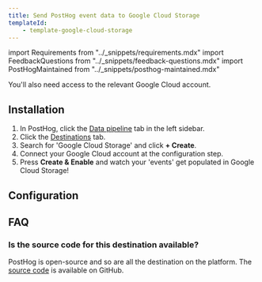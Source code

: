 ```yaml
---
title: Send PostHog event data to Google Cloud Storage
templateId:
    - template-google-cloud-storage
---
```


import Requirements from "../_snippets/requirements.mdx"
import FeedbackQuestions from "../_snippets/feedback-questions.mdx"
import PostHogMaintained from "../_snippets/posthog-maintained.mdx"

<Requirements />

You'll also need access to the relevant Google Cloud account.

## Installation

1. In PostHog, click the [Data pipeline](https://us.posthog.com/pipeline/overview) tab in the left sidebar.
2. Click the [Destinations](https://us.posthog.com/pipeline/destinations) tab.
3. Search for 'Google Cloud Storage' and click **+ Create**.
4. Connect your Google Cloud account at the configuration step.
5. Press **Create & Enable** and watch your 'events' get populated in Google Cloud Storage!

<HideOnCDPIndex>

## Configuration

<TemplateParameters />

## FAQ

### Is the source code for this destination available?

PostHog is open-source and so are all the destination on the platform. The [source code](https://github.com/PostHog/posthog/blob/master/posthog/cdp/templates/google_cloud_storage/template_google_cloud_storage.py) is available on GitHub.

<PostHogMaintained />

<FeedbackQuestions />

</HideOnCDPIndex>
